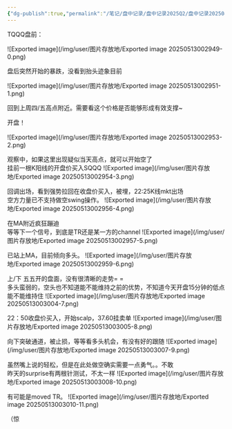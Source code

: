 ```yaml
---
{"dg-publish":true,"permalink":"/笔记/盘中记录/盘中记录2025Q2/盘中记录202504/20250416盘中记录/"}
---
```


TQQQ盘前：

![Exported image](/img/user/图片存放地/Exported image 20250513002949-0.png)

盘后突然开始的暴跌，没看到抬头迹象目前

![Exported image](/img/user/图片存放地/Exported image 20250513002951-1.png)

回到上周四/五高点附近。需要看这个价格是否能够形成有效支撑~
 
开盘！

![Exported image](/img/user/图片存放地/Exported image 20250513002953-2.png)

观察中，如果这里出现疑似当天高点，就可以开始空了  
挂前一根K阳线的开盘价买入SQQQ
 ![Exported image](/img/user/图片存放地/Exported image 20250513002954-3.png)

回调出场，看到强势拉回在收盘价买入，被埋，22:25K线mkt出场  
空方力量已不支持做空swing操作。
 ![Exported image](/img/user/图片存放地/Exported image 20250513002956-4.png)

在MA附近疯狂蹦迪  
等等下一个信号，到底是TR还是某一方的channel
 ![Exported image](/img/user/图片存放地/Exported image 20250513002957-5.png)

已站上MA，目前倾向多头。
 ![Exported image](/img/user/图片存放地/Exported image 20250513002959-6.png)

上/下 五五开的盘面，没有很清晰的走势= =  
多头蛮弱的，空头也不知道能不能维持之前的优势，不知道今天开盘15分钟的低点能不能维持住
 ![Exported image](/img/user/图片存放地/Exported image 20250513003004-7.png)

22：50收盘价买入，开始scalp，37.60挂卖单
 ![Exported image](/img/user/图片存放地/Exported image 20250513003005-8.png)

向下突破通道，被止损，等等看多头机会，有没有好的跟随
 ![Exported image](/img/user/图片存放地/Exported image 20250513003007-9.png)

虽然嘴上说的轻松，但是在此处做空确实需要一点勇气。。不敢  
昨天的surprise有两根针测试，不太一样
 ![Exported image](/img/user/图片存放地/Exported image 20250513003008-10.png)

有可能是moved TR。
 ![Exported image](/img/user/图片存放地/Exported image 20250513003010-11.png)

（惊